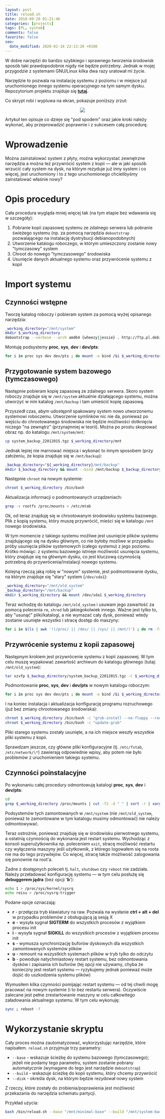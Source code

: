 ```yaml
---
layout: post
title: reload.sh
date: 2018-09-20 01:21:46
categories: [projects]
tags: [PL, system]
comments: false
favorite: false
seo:
  date_modified: 2020-02-18 22:13:20 +0100
---
```


W dobie narzędzi do bardzo szybkiego i sprawnego tworzenia środowisk sposób taki prawdopodobnie nigdy nie będzie potrzebny. Jednak w mojej przygodzie z systemami GNU/Linux kilka dwa razy uratował mi życie.

Narzędzie to pozwala na instalację systemu z poziomu i w miejsce już uruchomionego innego systemu operacyjnego na tym samym dysku. Repozytorium projektu znajduje się **[tutaj](https://github.com/trimstray/reload.sh)**.

Co skrypt robi i wypluwa na ekran, pokazuje poniższy zrzut:

<p align="center">
  <img src="/assets/img/posts/reload.sh_preview.gif">
</p>

Artykuł ten opisuje co dzieje się "pod spodem" oraz jakie kroki należy wykonać, aby przeprowadzić poprawnie i z sukcesem całą procedurę.

# Wprowadzenie

Można zainstalować system z płyty, można wykorzystać zewnętrzne narzędzia a można też przywrócić system z kopii — ale w jaki sposób wrzucić cały system na dysk, na którym rezyduje już inny system i co więcej, jest uruchomiony i to z tego uruchomionego chcielibyśmy zainstalować właśnie nowy?

# Opis procedury

Cała procedura wygląda mniej więcej tak (na tym etapie bez wdawania się w szczegóły):

1. Pobranie kopii zapasowej systemu ze zdalnego serwera lub pobranie świeżego systemu (np. za pomocą narzędzia `debootstrap` pozwalającego na instalację dystrybucji debianopodobnych)
2. Utworzenie katalogu roboczego, w którym umieszczony zostanie nowy "tymczasowy" system
3. Chroot do nowego "tymczasowego" środowiska
4. Usunięcie danych aktualnego systemu oraz przywrócenie systemu z kopii

# Import systemu

## Czynności wstępne

Tworzę katalog roboczy i pobieram system za pomocą wyżej opisanego narzędzia:

```bash
_working_directory="/mnt/system"
mkdir $_working_directory
debootstrap --verbose --arch amd64 {wheezy|jessie} . http://ftp.pl.debian.org/debian
```

Montuję podsystemy **proc**, **sys**, **dev** i **dev/pts**:

```bash
for i in proc sys dev dev/pts ; do mount -o bind /$i $_working_directory/$i ; done
```

## Przygotowanie system bazowego (tymczasowego)

Następnie pobieram kopię zapasową ze zdalnego serwera. Skoro system roboczy znajduje się w `/mnt/system` aktualnie działającego systemu, można utworzyć w nim katalog `/mnt/backup` i tam umieścić kopię zapasową.

Przyszedł czas, abym udostępnił spakowany system nowo utworzonemu systemowi roboczemu. Utworzenie symlinków nic nie da, ponieważ po wejściu do chrootowanego środowiska nie będzie możliwości dotknięcia niczego "na zewnątrz" (przynajmniej w teorii). Można po prostu skopiować obraz np. do katalogu `/mnt/system/mnt`:

```bash
cp system_backup_22012015.tgz $_working_directory/mnt
```

Jednak lepiej nie marnować miejsca i wykonać to innym sposobem (przy założeniu, że kopia znajduje się w `/mnt/backup`):

```bash
_backup_directory="${_working_directory}/mnt/backup"
mkdir $_backup_directory && mount --bind /mnt/backup $_backup_directory
```

Następnie `chroot` na nowym systemie:

```bash
chroot $_working_directory /bin/bash
```

Aktualizacja informacji o podmontowanych urządzeniach:

```bash
grep -v rootfs /proc/mounts > /etc/mtab
```

Ok, od teraz znajduję się w chrootowanym środowisku systemu bazowego. Plik z kopią systemu, który muszę przywrócić, mieści się w katalogu `/mnt` nowego środowiska.

W tym momencie z takiego systemu możliwe jest usunięcie plików systemu znajdującego się na dysku głównym, co nie byłoby możliwe w przypadku próby usunięcia plików systemowych (całego systemu) z jego poziomu. Krótko mówiąc: z systemu bazowego istnieje możliwość usunięcia systemu, który znajduje się na głównym dysku, co jest kluczową czynnością potrzebną do przywrócenia/instalacji nowego systemu.

Kolejną rzeczą jaką robię w "nowym" systemie, jest podmontowanie dysku, na którym znajduje się "stary" system (`/dev/sda1`):

```bash
_working_directory="/mnt/old_system"
_backup_directory="/mnt/backup"
mkdir $_working_directory && mount /dev/sda1 $_working_directory
```

Teraz wchodzę do katalogu `/mnt/old_system` i usuwam jego zawartość za pomocą polecenia `rm`, `shred` lub jakiegokolwiek innego. Ważne jest tylko to, aby "usunąć" pliki/katalogi, a nie wymazać cały dysk, ponieważ wtedy zostanie usunięte wszystko i stracę dostęp do maszyny:

```bash
for i in $(ls | awk '!(/proc/ || /dev/ || /sys/ || /mnt/)') ; do rm -fr $i ; done
```

## Przywrócenie systemu z kopii zapasowej

Następnym krokiem jest przywrócenie systemu z kopii zapasowej. W tym celu muszę wypakować zawartość archiwum do katalogu głównego (tutaj: `/mnt/old_system`):

```bash
tar xzvfp $_backup_directory/system_backup_22012015.tgz -C $_working_directory
```

Podmontowanie **proc**, **sys**, **dev** i **dev/pts** w nowym katalogu roboczym:

```bash
for i in proc sys dev dev/pts ; do mount -o bind /$i $_working_directory/$i ; done
```

I na koniec instalacja i aktualizacja konfigurację programu rozruchowego (już bez zmiany chrootowanego środowiska):

```bash
chroot $_working_directory /bin/bash -c "grub-install --no-floppy --root-directory=/ /dev/sda"
chroot $_working_directory /bin/bash -c "update-grub"
```

Pliki starego systemu zostały usunięte, a na ich miejsce weszły wszystkie pliki systemu z kopii.

Sprawdzam jeszcze, czy główne pliki konfiguracyjne (tj. `/etc/fstab`, `/etc/network/\*`) zawierają odpowiednie wpisy, aby potem nie było problemów z uruchomieniem takiego systemu.

## Czynności poinstalacyjne

Po wykonaniu całej procedury odmontowuję katalogi **proc**, **sys**, **dev** i **dev/pts**:

```bash
cd
grep $_working_directory /proc/mounts | cut -f2 -d " " | sort -r | xargs umount -n
```

Podsystemów tych zamontowanych w `/mnt/system` (nie `/mnt/old_system`, ponieważ te zamontowane w tym katalogu musimy odmontować) nie należy odmontowywać.

Teraz ostrożnie, ponieważ znajduję się w środowisku pierwotnego systemu, a ostatnią czynnością do wykonania jest restart systemu. Wychodząc z konsoli superużytkownika np. poleceniem `exit`, stracę możliwość restartu czy wyłączenia maszyny jeśli użytkownik, z którego logowałem się na roota nie ma do tego przywilejów. Co więcej, stracę także możliwość zalogowania się ponownie na root'a.

Żadne z dostępnych poleceń tj. `halt`, `shutdown` czy `reboot` nie zadziała. Należy przeładować konfigurację systemu — w tym celu posłużę się **debuggerem jądra** (bez opcji '**b**'):

```bash
echo 1 > /proc/sys/kernel/sysrq
echo reisu > /proc/sysrq-trigger
```

Podane opcje oznaczają:

- **r** - przełącza tryb klawiatury na raw. Pozwala na wysłanie **ctrl + alt + del** w przypadku problemów z obsługującą ją sesją X
- **e** - wysyła sygnał **SIGTERM** do wszystkich procesów z wyjątkiem procesu init
- **i** - wysyła sygnał **SIGKILL** do wszystkich procesów z wyjątkiem procesu init
- **s** - wymusza synchronizację buforów dyskowych dla wszystkich zamontowanych systemów plików
- **u** - remount na wszystkich systemach plików w tryb tylko do odczytu
- **b** - powoduje natychmiastowy restart systemu, bez odmontowania dysków i zapisania ich buforów (tej opcji nie używamy, chyba że konieczny jest restart systemu — ryzykujemy jednak ponieważ może dojść do uszkodzenia systemu plików)

Wymusiłem kilka czynności pomijając restart systemu — od tej chwili mogę pracować na nowym systemie (i to bez restartu serwera). Oczywiście zalecane jest pełne zrestartowanie maszyny w celu całkowitego załadowania aktualnego systemu. W tym celu wykonuję:

```bash
sync ; reboot -f
```

# Wykorzystanie skryptu

Cały proces można zautomatyzować, wykorzystując narzędzie, które napisałem. `reload.sh` przyjmuje trzy parametry:

- `--base` - wskazuje ścieżkę do systemu bazowego (tymczasowego); jeżeli nie podamy tego parametru, system zostanie pobrany automatycznie (wymagane do tego jest narzędzie `debootstrap`)
- `--build` - wskazuje ścieżkę do kopii systemu, który chcemy przywrócić
- `--disk` - określa dysk, na którym będzie rezydował nowy system

Z rzeczy, które zostały do zrobienia/poprawienia jest możliwość przekazania do narzędzia schematu partycji.

Przykład użycia:

```bash
bash /bin/reload.sh --base "/mnt/minimal-base" --build "/mnt/system-backup.tgz" --disk "/dev/vda"
```
